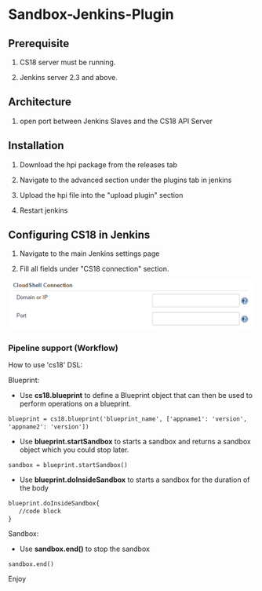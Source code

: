 # Sandbox-Jenkins-Plugin

## Prerequisite

1) CS18 server must be running.

2) Jenkins server 2.3 and above.

## Architecture

1) open port between Jenkins Slaves and the CS18 API Server


## Installation
1) Download the hpi package from the releases tab

2) Navigate to the advanced section under the plugins tab in jenkins

3) Upload the hpi file into the "upload plugin" section

4) Restart jenkins

## Configuring CS18 in Jenkins
1) Navigate to the main Jenkins settings page

2) Fill all fields under "CS18 connection" section.

![Alt text](images/global_settings.png?raw=true)

### Pipeline support (Workflow)

How to use 'cs18' DSL:

Blueprint:
  * Use **cs18.blueprint** to define a Blueprint object that can then be used to perform operations on a blueprint.
```
blueprint = cs18.blueprint('blueprint_name', ['appname1': 'version', 'appname2': 'version'])
```
  * Use **blueprint.startSandbox** to starts a sandbox and returns a sandbox object which you could stop later.
```
sandbox = blueprint.startSandbox()
```
  * Use **blueprint.doInsideSandbox** to starts a sandbox for the duration of the body
```
blueprint.doInsideSandbox{
   //code block
}
```

Sandbox:
  * Use **sandbox.end()** to stop the sandbox
```
sandbox.end()
```

Enjoy
